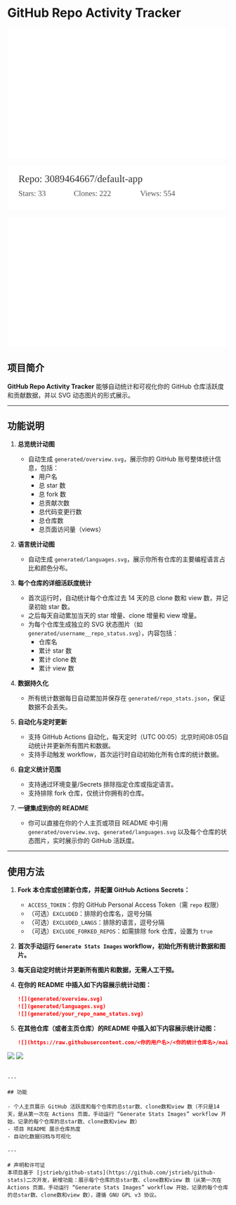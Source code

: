 # GitHub Repo Activity Tracker

![Animation](generated/overview.svg)

![Animation](generated/3089464667__default-app_status.svg)

![Animation](generated/languages.svg)

## 项目简介
 
**GitHub Repo Activity Tracker** 能够自动统计和可视化你的 GitHub 仓库活跃度和贡献数据，并以 SVG 动态图片的形式展示。

---

## 功能说明

1. **总览统计动图**
   - 自动生成 `generated/overview.svg`，展示你的 GitHub 账号整体统计信息，包括：
     - 用户名
     - 总 star 数
     - 总 fork 数
     - 总贡献次数
     - 总代码变更行数
     - 总仓库数
     - 总页面访问量（views）

2. **语言统计动图**
   - 自动生成 `generated/languages.svg`，展示你所有仓库的主要编程语言占比和颜色分布。

3. **每个仓库的详细活跃度统计**
   - 首次运行时，自动统计每个仓库过去 14 天的总 clone 数和 view 数，并记录初始 star 数。
   - 之后每天自动累加当天的 star 增量、clone 增量和 view 增量。
   - 为每个仓库生成独立的 SVG 状态图片（如 `generated/username__repo_status.svg`），内容包括：
     - 仓库名
     - 累计 star 数
     - 累计 clone 数
     - 累计 view 数

4. **数据持久化**
   - 所有统计数据每日自动累加并保存在 `generated/repo_stats.json`，保证数据不会丢失。

5. **自动化与定时更新**
   - 支持 GitHub Actions 自动化，每天定时（UTC 00:05）北京时间08:05自动统计并更新所有图片和数据。
   - 支持手动触发 workflow，首次运行时自动初始化所有仓库的统计数据。

6. **自定义统计范围**
   - 支持通过环境变量/Secrets 排除指定仓库或指定语言。
   - 支持排除 fork 仓库，仅统计你拥有的仓库。

7. **一键集成到你的 README**
   - 你可以直接在你的个人主页或项目 README 中引用 `generated/overview.svg`、`generated/languages.svg` 以及每个仓库的状态图片，实时展示你的 GitHub 活跃度。

---

## 使用方法

1. **Fork 本仓库或创建新仓库，并配置 GitHub Actions Secrets：**
   - `ACCESS_TOKEN`：你的 GitHub Personal Access Token（需 `repo` 权限）
   - （可选）`EXCLUDED`：排除的仓库名，逗号分隔
   - （可选）`EXCLUDED_LANGS`：排除的语言，逗号分隔
   - （可选）`EXCLUDE_FORKED_REPOS`：如需排除 fork 仓库，设置为 `true`

2. **首次手动运行 `Generate Stats Images` workflow，初始化所有统计数据和图片。**

3. **每天自动定时统计并更新所有图片和数据，无需人工干预。**

4. **在你的 README 中插入如下内容展示统计动图：**
   ```markdown
   ![](generated/overview.svg)
   ![](generated/languages.svg)
   ![](generated/your_repo_name_status.svg)
   ```
5. **在其他仓库（或者主页仓库）的README 中插入如下内容展示统计动图：**
   ```markdown
   ![](https://raw.githubusercontent.com/<你的用户名>/<你的统计仓库名>/main/generated/overview.svg)
![](https://raw.githubusercontent.com/<你的用户名>/<你的统计仓库名>/main/generated/languages.svg)
![](https://raw.githubusercontent.com/<你的用户名>/<你的统计仓库名>/main/generated/<repo>_status.svg)
   ```

---

## 功能

- 个人主页展示 GitHub 活跃度和每个仓库的总star数、clone数和view 数（不只是14天，是从第一次在 Actions 页面，手动运行 “Generate Stats Images” workflow 开始，记录的每个仓库的总star数、clone数和view 数）
- 项目 README 展示仓库热度
- 自动化数据归档与可视化

---

# 声明和许可证
本项目基于 [jstrieb/github-stats](https://github.com/jstrieb/github-stats)二次开发，新增功能：展示每个仓库的总star数、clone数和view 数（从第一次在 Actions 页面，手动运行 “Generate Stats Images” workflow 开始，记录的每个仓库的总star数、clone数和view 数），遵循 GNU GPL v3 协议。